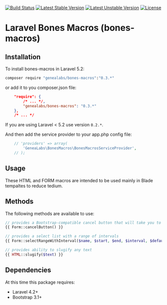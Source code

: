 [![Build Status](https://travis-ci.org/GeneaLabs/bones-macros.svg?branch=master)](https://travis-ci.org/GeneaLabs/bones-macros) [![Latest Stable Version](https://poser.pugx.org/genealabs/bones-macros/v/stable.svg)](https://packagist.org/packages/genealabs/bones-macros) [![Latest Unstable Version](https://poser.pugx.org/genealabs/bones-macros/v/unstable.svg)](https://packagist.org/packages/genealabs/bones-macros) [![License](https://poser.pugx.org/genealabs/bones-macros/license.svg)](https://packagist.org/packages/genealabs/bones-macros)

# Laravel Bones Macros (bones-macros) 

## Installation

To install bones-macros in Laravel 5.2:

```sh
composer require "genealabs/bones-macros":"0.3.*"
```

or add it to you composer.json file:

```json
    "require": {
        /* ... */,
        "genealabs/bones-macros": "0.3.*"
    },
    /* ... */
```

If you are using Laravel < 5.2 use version `0.2.*`.

And then add the service provider to your app.php config file:
```php
	// 'providers' => array(
		'GeneaLabs\BonesMacros\BonesMacrosServiceProvider',
    // );
```

## Usage

These HTML and FORM macros are intended to be used mainly in Blade tempaltes to reduce tedium.

## Methods

The following methods are available to use:

```php
// provides a Bootstrap-compatible cancel button that will take you to the previous page.
{{ Form::cancelButton() }}

// provides a select list with a range of intervals
{{ Form::selectRangeWithInterval($name, $start, $end, $interval, $default = null, $attributes = []) }}

// provides ability to slugify any text
{{ HTML::slugify($text) }}
```

## Dependencies

At this time this package requires:

- Laravel 4.2+
- Bootstrap 3.1+
